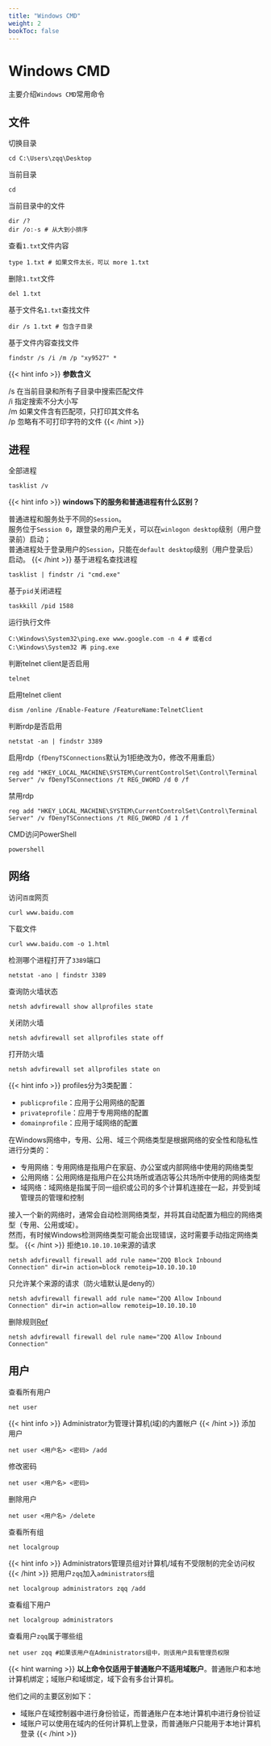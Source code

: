 ```yaml
---
title: "Windows CMD"
weight: 2
bookToc: false
---
```


# Windows CMD

主要介绍`Windows CMD`常用命令

## 文件

切换目录
```
cd C:\Users\zqq\Desktop
```
当前目录
```
cd
```
当前目录中的文件
```
dir /?
dir /o:-s # 从大到小排序
```
查看`1.txt`文件内容
```
type 1.txt # 如果文件太长，可以 more 1.txt
```
删除`1.txt`文件
```
del 1.txt
```
基于文件名`1.txt`查找文件
```
dir /s 1.txt # 包含子目录
```
基于文件内容查找文件
```
findstr /s /i /m /p "xy9527" *
```
{{< hint info >}}
**参数含义**

/s  在当前目录和所有子目录中搜索匹配文件  
/i  指定搜索不分大小写  
/m  如果文件含有匹配项，只打印其文件名  
/p  忽略有不可打印字符的文件
{{< /hint >}}
## 进程

全部进程
```
tasklist /v
```
{{< hint info >}}
**windows下的服务和普通进程有什么区别？**

普通进程和服务处于不同的`Session`。  
服务位于`Session 0`，跟登录的用户无关，可以在`winlogon desktop`级别（用户登录前）启动；  
普通进程处于登录用户的`Session`，只能在`default desktop`级别（用户登录后）启动。
{{< /hint >}}
基于进程名查找进程
```
tasklist | findstr /i "cmd.exe"
```
基于`pid`关闭进程
```
taskkill /pid 1588
```
运行执行文件
```
C:\Windows\System32\ping.exe www.google.com -n 4 # 或者cd C:\Windows\System32 再 ping.exe
```
判断telnet client是否启用
```
telnet
```
启用telnet client
```
dism /online /Enable-Feature /FeatureName:TelnetClient
```
判断rdp是否启用
```
netstat -an | findstr 3389
```
启用rdp（`fDenyTSConnections`默认为1拒绝改为0，修改不用重启）
```
reg add "HKEY_LOCAL_MACHINE\SYSTEM\CurrentControlSet\Control\Terminal Server" /v fDenyTSConnections /t REG_DWORD /d 0 /f
```
禁用rdp
```
reg add "HKEY_LOCAL_MACHINE\SYSTEM\CurrentControlSet\Control\Terminal Server" /v fDenyTSConnections /t REG_DWORD /d 1 /f
```
CMD访问PowerShell
```
powershell
```

## 网络

访问`百度`网页
```
curl www.baidu.com
```
下载文件
```
curl www.baidu.com -o 1.html
```
检测哪个进程打开了`3389`端口
```
netstat -ano | findstr 3389
```
查询防火墙状态
```
netsh advfirewall show allprofiles state
```
关闭防火墙
```
netsh advfirewall set allprofiles state off
```
打开防火墙
```
netsh advfirewall set allprofiles state on
```
{{< hint info >}}
profiles分为3类配置：  
- `publicprofile`：应用于公用网络的配置
- `privateprofile`：应用于专用网络的配置
- `domainprofile`：应用于域网络的配置

在Windows网络中，专用、公用、域三个网络类型是根据网络的安全性和隐私性进行分类的：
- 专用网络：专用网络是指用户在家庭、办公室或内部网络中使用的网络类型
- 公用网络：公用网络是指用户在公共场所或酒店等公共场所中使用的网络类型
- 域网络：域网络是指属于同一组织或公司的多个计算机连接在一起，并受到域管理员的管理和控制

接入一个新的网络时，通常会自动检测网络类型，并将其自动配置为相应的网络类型（专用、公用或域）。  
然而，有时候Windows检测网络类型可能会出现错误，这时需要手动指定网络类型。
{{< /hint >}}
拒绝`10.10.10.10`来源的请求
```
netsh advfirewall firewall add rule name="ZQQ Block Inbound Connection" dir=in action=block remoteip=10.10.10.10
```
只允许某个来源的请求（防火墙默认是deny的）
```
netsh advfirewall firewall add rule name="ZQQ Allow Inbound Connection" dir=in action=allow remoteip=10.10.10.10
```
删除规则[Ref](https://serverfault.com/questions/1021182/windows-10-firewall-block-any-ip-address-but-one)
```
netsh advfirewall firewall del rule name="ZQQ Allow Inbound Connection"
```

## 用户
查看所有用户
```
net user
```
{{< hint info >}}
Administrator为管理计算机(域)的内置帐户
{{< /hint >}}
添加用户
```
net user <用户名> <密码> /add
```
修改密码
```
net user <用户名> <密码>
```
删除用户
```
net user <用户名> /delete
```
查看所有组
```
net localgroup
```
{{< hint info >}}
Administrators管理员组对计算机/域有不受限制的完全访问权
{{< /hint >}}
把用户`zqq`加入`administrators`组
```
net localgroup administrators zqq /add
```
查看组下用户
```
net localgroup administrators
```
查看用户`zqq`属于哪些组
```
net user zqq #如果该用户在Administrators组中，则该用户具有管理员权限
```
{{< hint warning >}}
**以上命令仅适用于普通账户不适用域账户**。普通账户和本地计算机绑定；域账户和域绑定，域下会有多台计算机。

他们之间的主要区别如下：
- 域账户在域控制器中进行身份验证，而普通账户在本地计算机中进行身份验证
- 域账户可以使用在域内的任何计算机上登录，而普通账户只能用于本地计算机登录
{{< /hint >}}